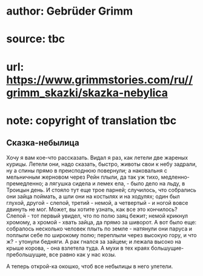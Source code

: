 # author: Gebrüder Grimm
# source: tbc
# url: https://www.grimmstories.com/ru//grimm_skazki/skazka-nebylica
# note: copyright of translation tbc

## Сказка-небылица 

Хочу я вам кое-что рассказать. Видал я раз, как летели две жареных
курицы. Летели они, надо сказать, быстро, животы свои к небу задрали, ну
а спины прямо в преисподнюю повернули; а наковальня с мельничным
жерновом через Рейн плыли, да так уж тихо, медленно-премедленно; а
лягушка сидела и лемех ела, - было дело на льду, в Троицын день. И
стояло тут еще трое парней; случилось, что собрались они зайца поймать,
а шли они на костылях и на ходулях; один был глухой, другой - слепой,
третий - немой, а четвертый - и ногой вовсе двинуть не мог. Может, вы
хотите узнать, как все это кончилось? Слепой - тот первый увидел, что по
полю заяц бежит; немой крикнул хромому, а хромой - хвать зайца, да прямо
за шиворот. А вот было еще: собралось несколько человек плыть по земле -
натянули они паруса и поплыли себе по широкому полю; переплыли через
высокую гору, и что ж? - утонули бедняги. А рак гнался за зайцем; и
лежала высоко на крыше корова, - она взлетела туда. А мухи в тех краях
большущие-пребольшущие, все равно как у нас козы.

А теперь открой-ка окошко, чтоб все небылицы в него улетели.
